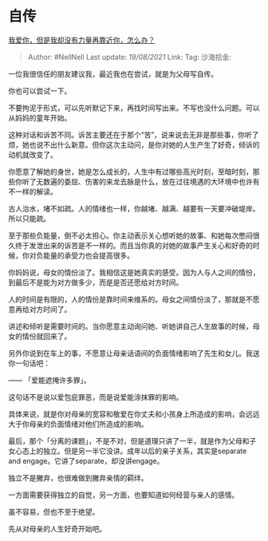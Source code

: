 # 自传
[我爱你，但是我却没有力量再靠近你，怎么办？](https://www.zhihu.com/question/415881067/answer/1423054655)

> Author: #NellNell
> Last update: *19/08/2021*
> Link:
> Tag:
> 沙海拾金:

一位我很信任的朋友建议我，最近我也在尝试，就是为父母写自传。

你也可以尝试一下。

不要拘泥于形式，可以先听默记下来，再找时间写出来。不写也没什么问题。可以从妈妈的童年开始。

这种对话和诉苦不同。诉苦主要还在于那个“苦”，说来说去无非是那些事，你听了烦，她也说不出什么新意。但你这次主动问，是你对她的人生产生了好奇，倾诉的动机就改变了。

你愿意了解她的身世，她是怎么成长的，人生中有过哪些高光时刻，至暗时刻，那些你听了无数遍的委屈、伤害的来龙去脉是什么，放在过往境遇的大环境中也许有不一样的解读。

古人治水，堵不如疏。人的情绪也一样，你越堵、越满、越要有一天要冲破堤岸。所以只能疏。

至于那些负能量，倒不必太担心。你主动表示关心想听她的故事、和她每次憋闷很久终于发泄出来的诉苦是不一样的。而且当你真的对她的故事产生关心和好奇的时候，你对负能量的承受力也会提高很多。

你妈妈说，母女的情份淡了。我相信这是她真实的感受。因为人与人之间的情份，到最后不是能为对方做多少，而是是否还愿给对方时间。

人的时间是有限的，人的情份是靠时间来维系的。母女之间情份淡了，那就是不愿意再给对方时间了。

讲述和倾听是需要时间的。当你愿意主动询问她、听她讲自己人生故事的时候，母女的情份就回来了。

另外你说到在车上的事，不愿意让母亲话语间的负面情绪影响了先生和女儿。我送你一句话吧：

—— 「爱能遮掩许多罪」。

这句话不是说以爱包庇罪恶，而是说爱能涂抹罪的影响。

具体来说，就是你对母亲的宽容和敬爱在你丈夫和小孩身上所造成的影响，会远远大于你母亲的负面情绪对他们所造成的影响。

最后，那个「分离的课题」，不是不对，但是道理只讲了一半，就是作为父母和子女心态上的独立。但是另一半它没讲。成年以后的亲子关系，其实是separate and engage。它讲了separate，却没讲engage。

独立不是撇弃，也很难做到撇弃亲情的羁绊。

一方面需要获得独立的自觉，另一方面，也要知道如何经营与亲人的感情。

虽不容易，但也不至于绝望。

先从对母亲的人生好奇开始吧。
